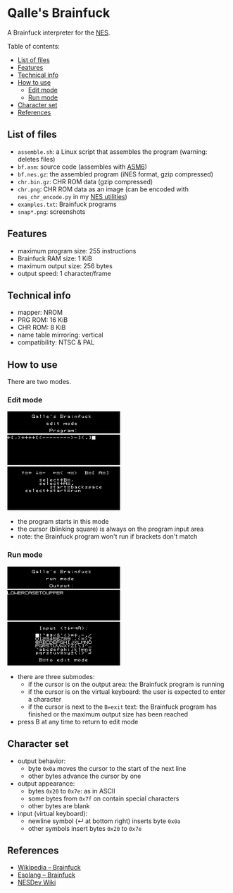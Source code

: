 # Qalle's Brainfuck

A Brainfuck interpreter for the [NES](https://en.wikipedia.org/wiki/Nintendo_Entertainment_System).

Table of contents:
* [List of files](#list-of-files)
* [Features](#features)
* [Technical info](#technical-info)
* [How to use](#how-to-use)
  * [Edit mode](#edit-mode)
  * [Run mode](#run-mode)
* [Character set](#character-set)
* [References](#references)

## List of files
* `assemble.sh`: a Linux script that assembles the program (warning: deletes files)
* `bf.asm`: source code (assembles with [ASM6](https://www.romhacking.net/utilities/674/))
* `bf.nes.gz`: the assembled program (iNES format, gzip compressed)
* `chr.bin.gz`: CHR ROM data (gzip compressed)
* `chr.png`: CHR ROM data as an image (can be encoded with `nes_chr_encode.py` in my [NES utilities](https://github.com/qalle2/nes-util))
* `examples.txt`: Brainfuck programs
* `snap*.png`: screenshots

## Features
* maximum program size: 255 instructions
* Brainfuck RAM size: 1 KiB
* maximum output size: 256 bytes
* output speed: 1 character/frame

## Technical info
* mapper: NROM
* PRG ROM: 16 KiB
* CHR ROM: 8 KiB
* name table mirroring: vertical
* compatibility: NTSC &amp; PAL

## How to use
There are two modes.

### Edit mode
![edit mode](snap1.png)

* the program starts in this mode
* the cursor (blinking square) is always on the program input area
* note: the Brainfuck program won't run if brackets don't match

### Run mode
![run mode](snap2.png)

* there are three submodes:
  * if the cursor is on the output area: the Brainfuck program is running
  * if the cursor is on the virtual keyboard: the user is expected to enter a character
  * if the cursor is next to the `B=exit` text: the Brainfuck program has finished or the maximum output size has been reached
* press B at any time to return to edit mode

## Character set
* output behavior:
  * byte `0x0a` moves the cursor to the start of the next line
  * other bytes advance the cursor by one
* output appearance:
  * bytes `0x20` to `0x7e`: as in ASCII
  * some bytes from `0x7f` on contain special characters
  * other bytes are blank
* input (virtual keyboard):
  * newline symbol (&#x21b5; at bottom right) inserts byte `0x0a`
  * other symbols insert bytes `0x20` to `0x7e`

## References
* [Wikipedia &ndash; Brainfuck](https://en.wikipedia.org/wiki/Brainfuck)
* [Esolang &ndash; Brainfuck](https://esolangs.org/wiki/Brainfuck)
* [NESDev Wiki](https://www.nesdev.org/wiki/)
